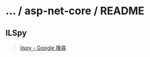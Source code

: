 
# ... / asp-net-core / README

## ILSpy
> [ ilspy - Google 搜尋 ](https://www.google.com/search?q=ilspy&oq=ilspy) 

